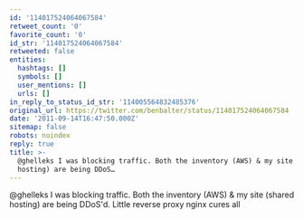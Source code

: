 ```yaml
---
id: '114017524064067584'
retweet_count: '0'
favorite_count: '0'
id_str: '114017524064067584'
retweeted: false
entities:
  hashtags: []
  symbols: []
  user_mentions: []
  urls: []
in_reply_to_status_id_str: '114005564832485376'
original_url: https://twitter.com/benbalter/status/114017524064067584
date: '2011-09-14T16:47:50.000Z'
sitemap: false
robots: noindex
reply: true
title: >-
  @ghelleks I was blocking traffic. Both the inventory (AWS) & my site (shared
  hosting) are being DDoS…
---
```


@ghelleks I was blocking traffic. Both the inventory (AWS) & my site (shared hosting) are being DDoS'd. Little reverse proxy nginx cures all